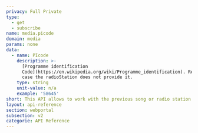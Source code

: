 ```yaml
---
privacy: Full Private
type:
  - get
  - subscribe
name: media.picode
domain: media
params: none
data:
  - name: PIcode
    description: >-
      [Programme identification
      Code](https://en.wikipedia.org/wiki/Programme_identification). Return 0 in
      case the radioStation does not provide it.
    type: string
    unit-value: n/a
    example: '58645'
short: This API allows to work with the previous song or radio station function.
layout: api-reference
section: webportal
subsection: v2
categorie: API Reference
---
```


